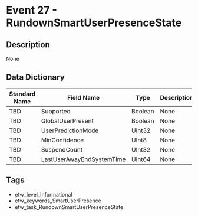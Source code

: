 # Event 27 - RundownSmartUserPresenceState

## Description
None

## Data Dictionary
|Standard Name|Field Name|Type|Description|Sample Value|
|---|---|---|---|---|
|TBD|Supported|Boolean|None|`None`|
|TBD|GlobalUserPresent|Boolean|None|`None`|
|TBD|UserPredictionMode|UInt32|None|`None`|
|TBD|MinConfidence|UInt8|None|`None`|
|TBD|SuspendCount|UInt32|None|`None`|
|TBD|LastUserAwayEndSystemTime|UInt64|None|`None`|

## Tags
* etw_level_Informational
* etw_keywords_SmartUserPresence
* etw_task_RundownSmartUserPresenceState